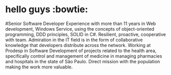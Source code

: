 # hello guys :bowtie: 
#Senior Software Developer
Experience with more than 11 years in Web development, Windows Service, using the concepts of object-oriented programming, DDD principles, SOLID in C#.
Resilient, proactive, cooperative with team.
Admiration in the IT field is in the form of collaborative knowledge that developers distribute across the network.
Working at Prodesp in Software Development of projects related to the health area, specifically control and management of medicine in managing pharmacies and hospitals in the state of São Paulo.
Direct mission with the population making the work more valuable.
